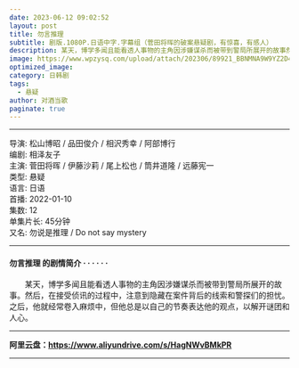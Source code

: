 ```yaml
---
date: 2023-06-12 09:02:52
layout: post
title: 勿言推理
subtitle: 剧版.1080P.日语中字.字幕组（菅田将晖的破案悬疑剧，有惊喜，有感人）
description: 某天，博学多闻且能看透人事物的主角因涉嫌谋杀而被带到警局所展开的故事然后，在接受侦讯的过程中，注意到隐藏在案件背后的线索和警探们的担忧。之后...
image: https://www.wpzysq.com/upload/attach/202306/89921_BBNMNA9W9YZ2D4Y.png
optimized_image: 
category: 日韩剧
tags:
  - 悬疑 
author: 对酒当歌
paginate: true
---
```


---

导演: 松山博昭 / 品田俊介 / 相沢秀幸 / 阿部博行  
编剧: 相泽友子  
主演: 菅田将晖 / 伊藤沙莉 / 尾上松也 / 筒井道隆 / 远藤宪一  
类型: 悬疑  
语言: 日语  
首播: 2022-01-10  
集数: 12  
单集片长: 45分钟  
又名: 勿说是推理 / Do not say mystery  

---

#### 勿言推理 的剧情简介 · · · · · ·

　　某天，博学多闻且能看透人事物的主角因涉嫌谋杀而被带到警局所展开的故事。然后，在接受侦讯的过程中，注意到隐藏在案件背后的线索和警探们的担忧。之后，他就经常卷入麻烦中，但他总是以自己的节奏表达他的观点，以解开谜团和人心。

---

**阿里云盘：<https://www.aliyundrive.com/s/HagNWvBMkPR>**

---
